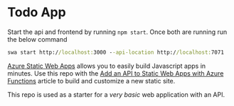 # Todo App

Start the api and frontend by running ```npm start```. Once both are running run the below command
```cmd
swa start http://localhost:3000 --api-location http://localhost:7071
```


[Azure Static Web Apps](https://docs.microsoft.com/azure/static-web-apps/overview) allows you to easily build Javascript apps in minutes. Use this repo with the [Add an API to Static Web Apps with Azure Functions](https://docs.microsoft.com/azure/static-web-apps/add-api?tabs=vanilla-javascript) article to build and customize a new static site.

This repo is used as a starter for a _very basic_ web application with an API.
